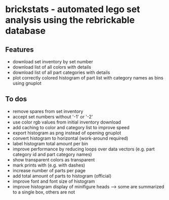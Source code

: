 # brickstats - automated lego set analysis using the rebrickable database

## Features
* download set inventory by set number
* download list of all colors with details
* download list of all part categories with details
* plot correctly colored histogram of part list with category names as bins using gnuplot

## To dos
* remove spares from set inventory
* accept set numbers without '-1' or '-2'
* use color rgb values from initial inventory download
* add caching to color and category list to improve speed
* export histogram as png instead of opening gnuplot
* convert histogram to horizontal (work-around required)
* label histogram total amount per bin
* improve performance by reducing loops over data vectors (e.g. part category id and part category names)
* show transparent colors as transparent
* mark prints with (e.g. with dashes)
* increase number of parts per page
* add total amount of parts to histogram (official)
* improve font and font size of histogram
* improve histogram display of minifigure heads --> some are summarized to a single box, others are not